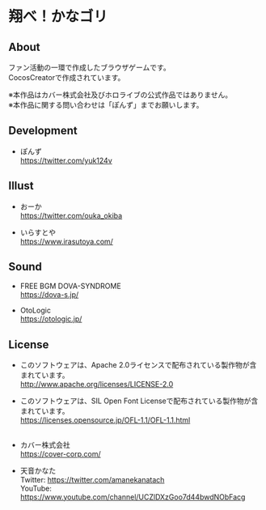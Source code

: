 # 翔べ！かなゴリ

## About  
ファン活動の一環で作成したブラウザゲームです。  
CocosCreatorで作成されています。  

※本作品はカバー株式会社及びホロライブの公式作品ではありません。  
※本作品に関する問い合わせは「ぽんず」までお願いします。  

## Development
* ぽんず  
https://twitter.com/yuk124v

## Illust
* おーか  
https://twitter.com/ouka_okiba

* いらすとや  
https://www.irasutoya.com/


## Sound
* FREE BGM DOVA-SYNDROME  
https://dova-s.jp/  
  
* OtoLogic  
https://otologic.jp/  


## License
* このソフトウェアは、Apache 2.0ライセンスで配布されている製作物が含まれています。  
http://www.apache.org/licenses/LICENSE-2.0  

* このソフトウェアは、SIL Open Font Licenseで配布されている製作物が含まれています。  
https://licenses.opensource.jp/OFL-1.1/OFL-1.1.html

## 
* カバー株式会社  
https://cover-corp.com/

* 天音かなた  
Twitter: https://twitter.com/amanekanatach  
YouTube: https://www.youtube.com/channel/UCZlDXzGoo7d44bwdNObFacg  
